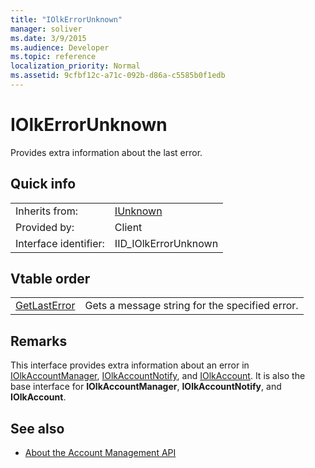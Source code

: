 ```yaml
---
title: "IOlkErrorUnknown"
manager: soliver
ms.date: 3/9/2015
ms.audience: Developer
ms.topic: reference
localization_priority: Normal
ms.assetid: 9cfbf12c-a71c-092b-d86a-c5585b0f1edb
---
```


# IOlkErrorUnknown

Provides extra information about the last error.
  
## Quick info

|||
|:-----|:-----|
|Inherits from:  <br/> |[IUnknown](http://msdn.microsoft.com/library/com.iunknown%28Office.15%29.aspx) <br/> |
|Provided by:  <br/> |Client  <br/> |
|Interface identifier:  <br/> |IID_IOlkErrorUnknown  <br/> |
   
## Vtable order

|||
|:-----|:-----|
|[GetLastError](iolkerrorunknown-getlasterror.md) <br/> |Gets a message string for the specified error.  <br/> |
   
## Remarks

This interface provides extra information about an error in [IOlkAccountManager](iolkaccountmanager.md), [IOlkAccountNotify](iolkaccountnotify.md), and [IOlkAccount](iolkaccount.md). It is also the base interface for **IOlkAccountManager**, **IOlkAccountNotify**, and **IOlkAccount**. 
  
## See also

- [About the Account Management API](about-the-account-management-api.md)

